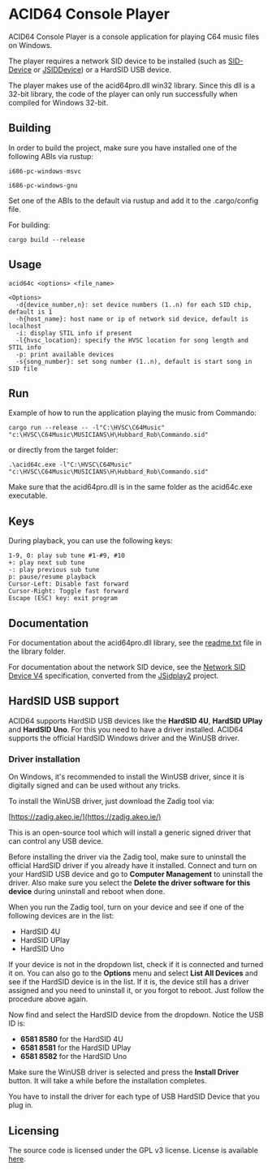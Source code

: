 # ACID64 Console Player

ACID64 Console Player is a console application for playing C64 music files on Windows.

The player requires a network SID device to be installed (such as
[SID-Device](https://github.com/WilfredC64/sid-device/) or
[JSIDDevice](https://sourceforge.net/projects/jsidplay2/files/jsiddevice/)) or a HardSID USB device.

The player makes use of the acid64pro.dll win32 library. Since this dll is a 32-bit
library, the code of the player can only run successfully when compiled for Windows 32-bit.

## Building

In order to build the project, make sure you have installed one of the following ABIs
via rustup:

```
i686-pc-windows-msvc

i686-pc-windows-gnu
```
Set one of the ABIs to the default via rustup and add it to the .cargo/config file.

For building:

```
cargo build --release
```

## Usage
```
acid64c <options> <file_name>

<Options>
  -d{device_number,n}: set device numbers (1..n) for each SID chip, default is 1
  -h{host_name}: host name or ip of network sid device, default is localhost
  -i: display STIL info if present
  -l{hvsc_location}: specify the HVSC location for song length and STIL info
  -p: print available devices
  -s{song_number}: set song number (1..n), default is start song in SID file
```

## Run

Example of how to run the application playing the music from Commando:
```
cargo run --release -- -l"C:\HVSC\C64Music" "c:\HVSC\C64Music\MUSICIANS\H\Hubbard_Rob\Commando.sid"
```

or directly from the target folder:

```
.\acid64c.exe -l"C:\HVSC\C64Music" "c:\HVSC\C64Music\MUSICIANS\H\Hubbard_Rob\Commando.sid"
```
Make sure that the acid64pro.dll is in the same folder as the acid64c.exe executable.

## Keys
During playback, you can use the following keys:
```
1-9, 0: play sub tune #1-#9, #10
+: play next sub tune
-: play previous sub tune
p: pause/resume playback
Cursor-Left: Disable fast forward
Cursor-Right: Toggle fast forward
Escape (ESC) key: exit program
```

## Documentation
For documentation about the acid64pro.dll library, see the [readme.txt](/library/readme.txt) file
in the library folder.

For documentation about the network SID device, see the
[Network SID Device V4](https://htmlpreview.github.io/?https://github.com/WilfredC64/acid64c/blob/master/docs/network_sid_device_v4.html) specification,
converted from the
[JSidplay2](https://sourceforge.net/p/jsidplay2/code/HEAD/tree/trunk/jsidplay2/src/main/asciidoc/netsiddev.adoc) project.

## HardSID USB support

ACID64 supports HardSID USB devices like the **HardSID 4U**, **HardSID UPlay** and **HardSID Uno**.
For this you need to have a driver installed.
ACID64 supports the official HardSID Windows driver and the WinUSB driver.

### Driver installation

On Windows, it's recommended to install the WinUSB driver,
since it is digitally signed and can be used without any tricks.

To install the WinUSB driver, just download the Zadig tool via:

[https://zadig.akeo.ie/](https://zadig.akeo.ie/)


This is an open-source tool which will install a generic signed driver that can control any USB device.

Before installing the driver via the Zadig tool, make sure to uninstall the official HardSID driver
if you already have it installed. Connect and turn on your HardSID USB device and go to
**Computer Management** to uninstall the driver.
Also make sure you select the **Delete the driver software for this device** during uninstall and reboot when done.

When you run the Zadig tool, turn on your device and see if one of the following devices are in the list:

- HardSID 4U
- HardSID UPlay
- HardSID Uno

If your device is not in the dropdown list, check if it is connected and turned it on.
You can also go to the **Options** menu and select **List All Devices** and see if the HardSID
device is in the list. If it is, the device still has a driver assigned and you need to uninstall it, or
you forgot to reboot. Just follow the procedure above again.

Now find and select the HardSID device from the dropdown. Notice the USB ID is:

- **6581 8580** for the HardSID 4U
- **6581 8581** for the HardSID UPlay
- **6581 8582** for the HardSID Uno

Make sure the WinUSB driver is selected and press the **Install Driver** button.
It will take a while before the installation completes.

You have to install the driver for each type of USB HardSID Device that you plug in.

## Licensing
The source code is licensed under the GPL v3 license. License is available [here](/LICENSE).
